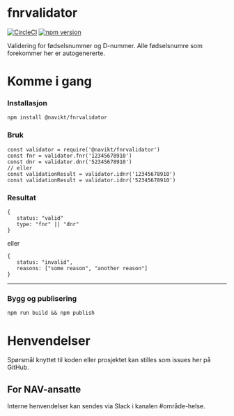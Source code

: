 fnrvalidator
================

[![CircleCI](https://circleci.com/gh/navikt/fnrvalidator.svg?style=svg)](https://circleci.com/gh/navikt/fnrvalidator)
[![npm version](https://badge.fury.io/js/%40navikt%2Ffnrvalidator.svg)](https://badge.fury.io/js/%40navikt%2Ffnrvalidator)

Validering for fødselsnummer og D-nummer. Alle fødselsnumre som forekommer her er autogenererte.

# Komme i gang

### Installasjon
```
npm install @navikt/fnrvalidator
```

### Bruk
```
const validator = require('@navikt/fnrvalidator')
const fnr = validator.fnr('12345678910')
const dnr = validator.dnr('52345678910')
// eller
const validationResult = validator.idnr('12345678910')
const validationResult = validator.idnr('52345678910')
```

### Resultat
```
{
   status: "valid"
   type: "fnr" || "dnr"
}
```

eller

```
{
   status: "invalid",
   reasons: ["some reason", "another reason"]
}
```

---


### Bygg og publisering
```npm run build && npm publish```

# Henvendelser

Spørsmål knyttet til koden eller prosjektet kan stilles som issues her på GitHub.

## For NAV-ansatte

Interne henvendelser kan sendes via Slack i kanalen #område-helse.
